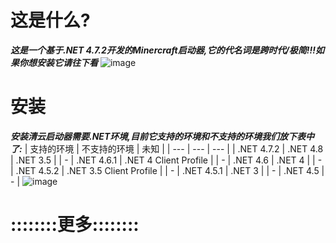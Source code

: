 # 这是什么?
***这是一个基于.NET 4.7.2开发的Minercraft启动器,它的代名词是跨时代/极简!!!如果你想安装它请往下看***
![image](https://user-images.githubusercontent.com/111875719/229266222-41920032-f0ef-4625-9d5b-c36b855bb62d.png)


# 安装
***安装清云启动器需要.NET环境,目前它支持的环境和不支持的环境我们放下表中了:***
| 支持的环境 | 不支持的环境 | 未知 |
| --- | --- | --- |
| .NET 4.7.2 | .NET 4.8 | .NET 3.5 |
| - | .NET 4.6.1 | .NET 4 Client Profile |
| - | .NET 4.6 | .NET 4 |
| - | .NET 4.5.2 | .NET 3.5 Client Profile |
| - | .NET 4.5.1 | .NET 3 |
| - | .NET 4.5 | - |
![image](https://user-images.githubusercontent.com/111875719/229266247-c494f3da-8717-4af8-a921-912c847176c6.png)


# ::::::::更多::::::::
